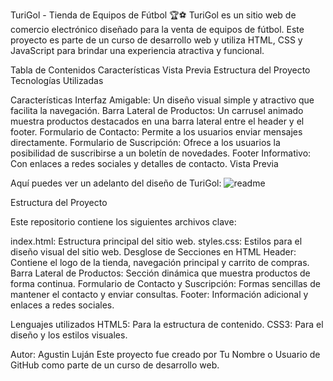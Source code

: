 TuriGol - Tienda de Equipos de Fútbol 🏆⚽
TuriGol es un sitio web de comercio electrónico diseñado para la venta de equipos de fútbol. Este proyecto es parte de un curso de desarrollo web y utiliza HTML, CSS y JavaScript para brindar una experiencia atractiva y funcional.

Tabla de Contenidos
Características
Vista Previa
Estructura del Proyecto
Tecnologías Utilizadas

Características
Interfaz Amigable: Un diseño visual simple y atractivo que facilita la navegación.
Barra Lateral de Productos: Un carrusel animado muestra productos destacados en una barra lateral entre el header y el footer.
Formulario de Contacto: Permite a los usuarios enviar mensajes directamente.
Formulario de Suscripción: Ofrece a los usuarios la posibilidad de suscribirse a un boletín de novedades.
Footer Informativo: Con enlaces a redes sociales y detalles de contacto.
Vista Previa

Aquí puedes ver un adelanto del diseño de TuriGol:
![readme](https://github.com/user-attachments/assets/8dee73ae-c240-437c-88a7-db922666b9eb)


Estructura del Proyecto

Este repositorio contiene los siguientes archivos clave:

index.html: Estructura principal del sitio web.
styles.css: Estilos para el diseño visual del sitio web.
Desglose de Secciones en HTML
Header: Contiene el logo de la tienda, navegación principal y carrito de compras.
Barra Lateral de Productos: Sección dinámica que muestra productos de forma continua.
Formulario de Contacto y Suscripción: Formas sencillas de mantener el contacto y enviar consultas.
Footer: Información adicional y enlaces a redes sociales.

Lenguajes utilizados
HTML5: Para la estructura de contenido.
CSS3: Para el diseño y los estilos visuales.

Autor: Agustin Luján
Este proyecto fue creado por Tu Nombre o Usuario de GitHub como parte de un curso de desarrollo web.

